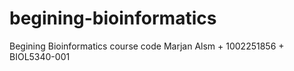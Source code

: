 # begining-bioinformatics
Begining Bioinformatics course code
 Marjan Alsm + 1002251856 + BIOL5340-001
